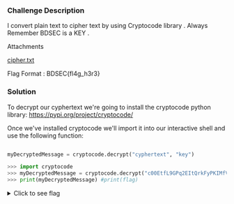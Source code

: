 ### Challenge Description

I convert plain text to cipher text by using Cryptocode library . Always Remember BDSEC is a KEY .

Attachments

[cipher.txt](attachments/cipher.txt)

Flag Format : BDSEC{fl4g_h3r3}

### Solution

To decrypt our cyphertext we're going to install the cryptocode python library: https://pypi.org/project/cryptocode/

Once we've installed cryptocode we'll import it into our interactive shell and use the following function:

```python

myDecryptedMessage = cryptocode.decrypt("cyphertext", "key")

```

```python
>>> import cryptocode
>>> myDecryptedMessage = cryptocode.decrypt("c00EtfL9GPq2EItQrkFyPKIMfVFZy0O4ssXtr/V2Io7NMbNS*Brue6Cex4JuWkWU0lUEK2w==*f8EsezuHu2WBstRDlWZiLg==*CZ/4FNMavWZu3kznPrAyeg==", "BDSEC")
>>> print(myDecryptedMessage) #print(flag)
```

<details>
  <summary>Click to see flag</summary> 
  
    BDSEC{cryp70_and_pyth0n_ar3_aw3s0me}

</details>

